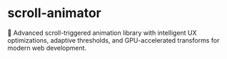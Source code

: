 # scroll-animator
🚀 Advanced scroll-triggered animation library with intelligent UX optimizations, adaptive thresholds, and GPU-accelerated transforms for modern web development.
